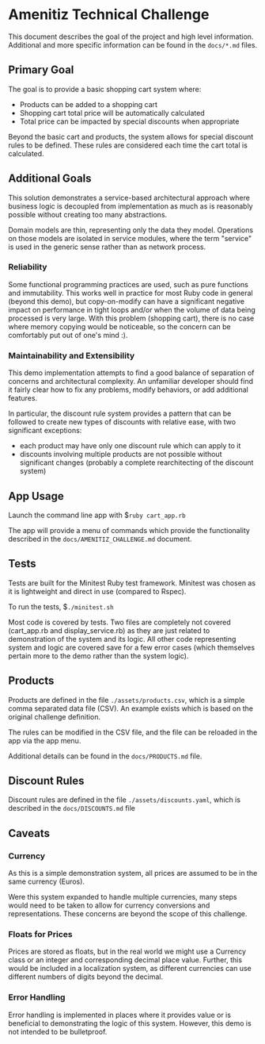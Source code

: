# Amenitiz Technical Challenge

This document describes the goal of the project and high level information.  
Additional and more specific information can be found in the `docs/*.md` files.

## Primary Goal

The goal is to provide a basic shopping cart system where:
- Products can be added to a shopping cart
- Shopping cart total price will be automatically calculated
- Total price can be impacted by special discounts when appropriate

Beyond the basic cart and products, the system allows for special discount
rules to be defined.  These rules are considered each time the cart total
is calculated.

## Additional Goals

This solution demonstrates a service-based architectural approach where
business logic is decoupled from implementation as much as is reasonably
possible without creating too many abstractions.

Domain models are thin, representing only the data they model.  Operations
on those models are isolated in service modules, where the term "service"
is used in the generic sense rather than as network process.

### Reliability

Some functional programming practices are used, such as pure functions and
immutability.  This works well in practice for most Ruby code in general
(beyond this demo), but copy-on-modify can have a significant negative impact
on performance in tight loops and/or when the volume of data being processed
is very large.  With this problem (shopping cart), there is no case where
memory copying would be noticeable, so the concern can be comfortably put 
out of one's mind :).

### Maintainability and Extensibility

This demo implementation attempts to find a good balance of separation of 
concerns and architectural complexity.  An unfamiliar developer should find
it fairly clear how to fix any problems, modify behaviors, or add additional
features.

In particular, the discount rule system provides a pattern that can be followed
to create new types of discounts with relative ease, with two significant
exceptions:
- each product may have only one discount rule which can apply to it
- discounts involving multiple products are not possible without significant changes (probably a complete rearchitecting of the discount system)

## App Usage

Launch the command line app with $`ruby cart_app.rb`

The app will provide a menu of commands which provide the functionality described in the `docs/AMENITIZ_CHALLENGE.md` document.

## Tests

Tests are built for the Minitest Ruby test framework.  Minitest was chosen as it is
lightweight and direct in use (compared to Rspec).

To run the tests, $`./minitest.sh`

Most code is covered by tests.  Two files are completely not covered (cart_app.rb
and display_service.rb) as they are just related to demonstration of the system
and its logic.  All other code representing system and logic are covered save for
a few error cases (which themselves pertain more to the demo rather than the
system logic).

## Products

Products are defined in the file `./assets/products.csv`, which is a simple
comma separated data file (CSV).  An example exists which is based on the original
challenge definition.

The rules can be modified in the CSV file, and the file
can be reloaded in the app via the app menu.

Additional details can be found in the `docs/PRODUCTS.md` file.

## Discount Rules

Discount rules are defined in the file `./assets/discounts.yaml`, which is 
described in the `docs/DISCOUNTS.md` file

## Caveats

### Currency

As this is a simple demonstration system, all prices are assumed to
be in the same currency (Euros).

Were this system expanded to handle multiple currencies, many steps
would need to be taken to allow for currency conversions and representations.
These concerns are beyond the scope of this challenge.

### Floats for Prices

Prices are stored as floats, but in the real world we might use a Currency
class or an integer and corresponding decimal place value.  Further, this
would be included in a localization system, as different currencies can use
different numbers of digits beyond the decimal.

### Error Handling

Error handling is implemented in places where it provides value or is 
beneficial to demonstrating the logic of this system.  However, this demo
is not intended to be bulletproof.

